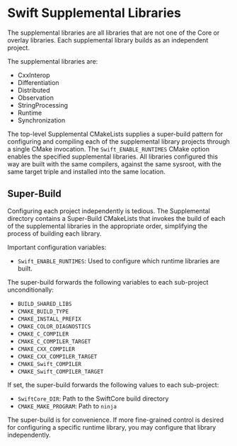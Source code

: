# Swift Supplemental Libraries

The supplemental libraries are all libraries that are not one of the Core or
overlay libraries. Each supplemental library builds as an independent project.

The supplemental libraries are:
 - CxxInterop
 - Differentiation
 - Distributed
 - Observation
 - StringProcessing
 - Runtime
 - Synchronization

The top-level Supplemental CMakeLists supplies a super-build pattern for
configuring and compiling each of the supplemental library projects through a
single CMake invocation. The `Swift_ENABLE_RUNTIMES` CMake option enables the
specified supplemental libraries. All libraries configured this way are built
with the same compilers, against the same sysroot, with the same target triple
and installed into the same location.

## Super-Build

Configuring each project independently is tedious. The Supplemental directory
contains a Super-Build CMakeLists that invokes the build of each of the
supplemental libraries in the appropriate order, simplifying the process of
building each library.

Important configuration variables:
 - `Swift_ENABLE_RUNTIMES`: Used to configure which runtime libraries are built.

The super-build forwards the following variables to each sub-project
unconditionally:
 - `BUILD_SHARED_LIBS`
 - `CMAKE_BUILD_TYPE`
 - `CMAKE_INSTALL_PREFIX`
 - `CMAKE_COLOR_DIAGNOSTICS`
 - `CMAKE_C_COMPILER`
 - `CMAKE_C_COMPILER_TARGET`
 - `CMAKE_CXX_COMPILER`
 - `CMAKE_CXX_COMPILER_TARGET`
 - `CMAKE_Swift_COMPILER`
 - `CMAKE_Swift_COMPILER_TARGET`

If set, the super-build forwards the following values to each sub-project:

 - `SwiftCore_DIR`: Path to the SwiftCore build directory
 - `CMAKE_MAKE_PROGRAM`: Path to `ninja`

The super-build is for convenience. If more fine-grained control is desired for
configuring a specific runtime library, you may configure that library
independently.
